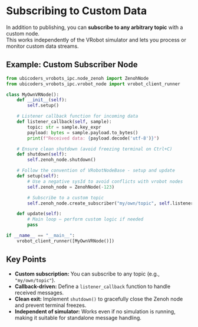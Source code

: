 # Subscribing to Custom Data

In addition to publishing, you can **subscribe to any arbitrary topic** with a custom node.  
This works independently of the VRobot simulator and lets you process or monitor custom data streams.

## Example: Custom Subscriber Node

```python
from ubicoders_vrobots_ipc.node_zenoh import ZenohNode
from ubicoders_vrobots_ipc.vrobot_node import vrobot_client_runner

class MyOwnVRNode():
    def __init__(self):
        self.setup()

    # Listener callback function for incoming data
    def listener_callback(self, sample):
        topic: str = sample.key_expr
        payload: bytes = sample.payload.to_bytes()
        print(f"Received data: {payload.decode('utf-8')}")

    # Ensure clean shutdown (avoid freezing terminal on Ctrl+C)
    def shutdown(self):
        self.zenoh_node.shutdown()

    # Follow the convention of VRobotNodeBase - setup and update
    def setup(self):
        # Use a negative sysId to avoid conflicts with vrobot nodes
        self.zenoh_node = ZenohNode(-123)

        # Subscribe to a custom topic
        self.zenoh_node.create_subscriber("my/own/topic", self.listener_callback)

    def update(self):
        # Main loop – perform custom logic if needed
        pass

if __name__ == "__main__":
    vrobot_client_runner([MyOwnVRNode()])
```

## Key Points

- **Custom subscription:** You can subscribe to any topic (e.g., `"my/own/topic"`).  
- **Callback-driven:** Define a `listener_callback` function to handle received messages.  
- **Clean exit:** Implement `shutdown()` to gracefully close the Zenoh node and prevent terminal freezes.  
- **Independent of simulator:** Works even if no simulation is running, making it suitable for standalone message handling.
